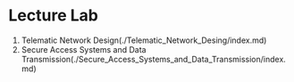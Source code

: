 # Lecture Lab

1. Telematic Network Design(./Telematic_Network_Desing/index.md)
2. Secure Access Systems and Data Transmission(./Secure_Access_Systems_and_Data_Transmission/index.md)